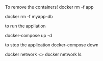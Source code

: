 To remove the containers!
docker rm -f app

docker rm -f myapp-db

to run the appliation

docker-compose up -d

to stop the application
docker-compose down


docker network <<network-name>>
docker network ls